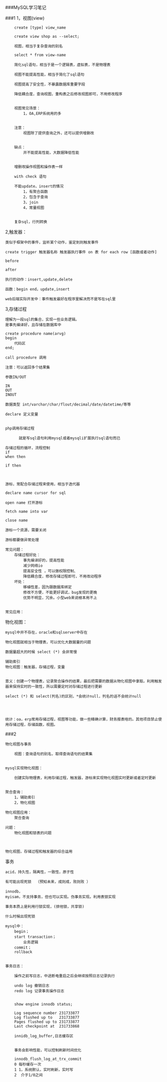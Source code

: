 ###MySQL学习笔记

###1
1，视图(view)
		
		create [type] view_name

		create view shop as --select; 

		视图，相当于复杂查询的别名

		select * from view-name

		简化sql语句，相当于是一个逻辑表，虚拟表，不是物理表

		视图不能提高性能，相当于简化了sql语句

		视图提高了安全性，不暴露数据库重要字段

		降低耦合度，查询视图，重构表之后修改视图即可，不用修改程序


		视图常见场景：
			1，OA,ERP系统用的多


		注意：
			视图除了提供查询之外，还可以提供增删改


		缺点：
			并不能提高性能，大数据降低性能


		增删改操作视图和操作表一样

		with check 语句

		不能update，insert的情况
			1，有聚合函数
			2，包含子查询
			3，join
			4，常量视图


		复杂sql，行列转换


2,触发器：

	类似于框架中的事件，监听某个动作，鉴定到则触发事件

	create trigger 触发器名称 触发器执行事件 on 表 for each row [函数或者动作]			

	before

	after

	执行的动作：insert,update,delete

	函数：begin end，update,insert  

	web后端实际开发中：事件触发最好在程序里解决而不是写在sql里 

3,存储过程

	理解为一段sql的集合，实现一些业务逻辑。
	是事先编译好，且存储在数据库中

	create procedure name(arvg)
	begin
		代码区
	end;

	call procedure 调用
	
	注意：可以返回多个结果集

	参数IN/OUT
	
	IN
	OUT
	INOUT

	数据类型 int/varchar/char/flout/decimal/date/datetime/等等

	declare 定义变量


	php调用存储过程

		  就是写sql语句利用mysql或者mysqli扩展执行sql语句而已

	存储过程的循环，流程控制 
	if
	when then

	if then



	游标，常配合存储过程来使用，相当于迭代器

	declare name cursor for sql

	open name 打开游标

	fetch name into var

	close name

	游标一个资源，需要关闭

	游标都要做异常处理

	常见问题：
		存储过程好处：
			事先编译好的，提高性能
			减少网络io
			提高安全性 ，可以做权限控制、
			降低耦合度，修改存储过程即可，不用改动程序
		坏处：
			移植性差，因为跟数据库绑定
			修改不方便，不能更好调试，bug发现的更晚
			优势不明显，冗余。小型web来说根本用不上


	常见应用：


物化视图：

	mysql中并不存在，oracle和sqlserver中存在

	物化视图就相当于物理表，可以优化大数据量的问题

	数据量超大的时候 select (*) 会非常慢

	辅助索引
	物化视图：触发器，存储过程，变量


	意义：创建一个物理表，记录聚合操作的结果，最后把需要的数据从物化视图中拿取。利用触发器来保持实时的一致性，所以需要定时对存储过程进行更新

	select (*) 和 select(列名)的区别，*会统计null，列名的话不会统计null

	
		

	统计：oa，erp常用存储过程，视图等功能，做一些精确计算，财务报表啥的。其他项目禁止使用存储过程，存储函数，视图。



###2

	物化视图与事务

		视图：查询语句的别名，取得查询语句的结果集


	mysql实现物化视图：
		
		创建实际物理表，利用存储过程，触发器，游标来实现物化视图实时更新或者定时更新 
		  

	聚合查询：
		1，辅助索引
		2，物化视图 

	物化视图应用：
		聚合查询

	问题：
		物化视图和锁表的问题
		 


	物化视图，存储过程和触发器的综合运用


事务
 
	acid，持久性，隔离性，一致性，原子性

	有可能出现死锁  （预知未来，成则成，败则败 ）

	innodb，
	myisam，不支持事务，但也可以实现。伪事务实现。利用表锁实现

	事务本质上是利用行锁实现，(排他锁，共享锁)

	什么时候出现死锁
		
	mysql中：
		begin；
		start transaction；
			业务逻辑 
		commit；
		rollback


	事务日志：
		
		操作之前写日志，中途断电重启之后会继续按照日志记录执行

		undo log 撤销日志
		redo log 记录事务操作日志

		
		show engine innodb status;

		Log sequence number 231733877
		Log flushed up to   231733877
		Pages flushed up to 231733877
		Last checkpoint at  231733868

		innidb_log_buffer,日志缓存区  

		 
		事务会影响性能，可以控制刷新时间优化

		innodb_flush_log_at_trx_commit
		0 每秒缓存一次
        1 1，系统默认，实时刷新，实时写 
        2  介于1/0之间